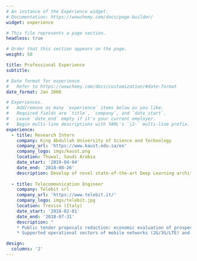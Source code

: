 ```yaml
---
# An instance of the Experience widget.
# Documentation: https://wowchemy.com/docs/page-builder/
widget: experience

# This file represents a page section.
headless: true

# Order that this section appears on the page.
weight: 50

title: Professional Experience
subtitle:

# Date format for experience
#   Refer to https://wowchemy.com/docs/customization/#date-format
date_format: Jan 2006

# Experiences.
#   Add/remove as many `experience` items below as you like.
#   Required fields are `title`, `company`, and `date_start`.
#   Leave `date_end` empty if it's your current employer.
#   Begin multi-line descriptions with YAML's `|2-` multi-line prefix.
experience:
  - title: Research Intern
    company: King Abdullah University of Science and Technology
    company_url: 'https://www.kaust.edu.sa/en'
    company_logo: imgs/kaust.png
    location: Thuwal, Saudi Arabia
    date_start: '2019-04-04'
    date_end: '2018-08-26'
    description: Develop of novel state-of-the-art Deep Learning architectures to address challenging Computer Vision problems.
        
  - title: Telecommunication Engineer
    company: Telebit srl
    company_url: 'https://www.telebit.it/'
    company_logo: imgs/telebit.jpg
    location: Treviso (Italy)
    date_start: '2018-02-01'
    date_end: '2018-07-31'
    description: "
    * Public tender proposals redaction: economic evaluation of prospect projects by analisys project's technical aspects. 
    * Supported operational sectors of mobile networks (2G/3G/LTE) and fixed networks (Fiber optics)."

design:
  columns: '2'
---
```






